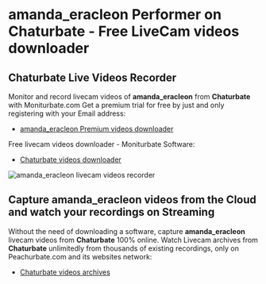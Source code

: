 # amanda_eracleon Performer on Chaturbate - Free LiveCam videos downloader

## Chaturbate Live Videos Recorder

Monitor and record livecam videos of **amanda_eracleon** from **Chaturbate** with Moniturbate.com
Get a premium trial for free by just and only registering with your Email address:
* [amanda_eracleon Premium videos downloader](https://moniturbate.com/request-demo-licence-key.html)

Free livecam videos downloader - Moniturbate Software:
* [Chaturbate videos downloader](https://moniturbate.com/moniturbate-download-software.html)

![amanda_eracleon livecam videos recorder](https://peachurnet.com/templates/moniturbate-software.png)


## Capture amanda_eracleon videos from the Cloud and watch your recordings on Streaming

Without the need of downloading a software, capture **amanda_eracleon** livecam videos from **Chaturbate** 100% online.
Watch Livecam archives from **Chaturbate** unlimitedly from thousands of existing recordings, only on Peachurbate.com and its websites network:
* [Chaturbate videos archives](https://peachurnet.com/)